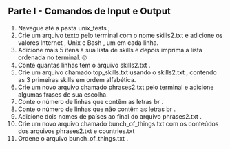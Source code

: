 ## Parte I - Comandos de Input e Output

1. Navegue até a pasta unix_tests ;
2. Crie um arquivo texto pelo terminal com o nome skills2.txt e adicione os valores Internet , Unix e Bash , um em cada linha.
3. Adicione mais 5 itens à sua lista de skills e depois imprima a lista ordenada no terminal. 🤓
4. Conte quantas linhas tem o arquivo skills2.txt .
5. Crie um arquivo chamado top_skills.txt usando o skills2.txt , contendo as 3 primeiras skills em ordem alfabética.
6. Crie um novo arquivo chamado phrases2.txt pelo terminal e adicione algumas frases de sua escolha.
7. Conte o número de linhas que contêm as letras br .
8. Conte o número de linhas que não contêm as letras br .
9. Adicione dois nomes de países ao final do arquivo phrases2.txt .
10. Crie um novo arquivo chamado bunch_of_things.txt com os conteúdos dos arquivos phrases2.txt e countries.txt
11. Ordene o arquivo bunch_of_things.txt .
